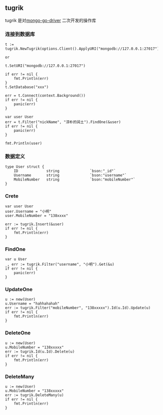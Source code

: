 ## tugrik

tugrik 是对[mongo-go-driver](https://github.com/mongodb/mongo-go-driver) 二次开发的操作库

### 连接到数据库

```
t := tugrik.NewTugrik(options.Client().ApplyURI("mongodb://127.0.0.1:27017"))

or

t.SetURI("mongodb://127.0.0.1:27017")

if err != nil {
    fmt.Println(err)
}
t.SetDatabase("xxx")

err = t.Connect(context.Background())
if err != nil {
    panic(err)
}

var user User
err = t.Filter("nickName", "淳朴的润土").FindOne(&user)
if err != nil {
    panic(err)
}

fmt.Println(user)
```

### 数据定义

```
type User struct {
	ID             string              `bson:"_id"`
	Username       string              `bson:"username"`
	MobileNumber   string              `bson:"mobileNumber"`
}
```

### Crete

```
var user User
user.Username = "小明"
user.MobileNumber = "138xxxx"

err := tugrik.Insert(&user)
if err != nil {
    fmt.Println(err)
}
```

### FindOne

```
var u User
_, err := tugrik.Filter("username", "小明").Get(&u)
if err != nil {
    panic(err)
}
```

### UpdateOne

```
u := new(User)
u.Username = "hahhahahah"
err := tugrik.Filter("mobileNumber", "138xxxxx").Id(u.Id).Update(u)
if err != nil {
    fmt.Println(err)
}
```

### DeleteOne

```
u := new(User)
u.MobileNumber = "138xxxxx"
err := tugrik.Id(u.Id).Delete(u)
if err != nil {
    fmt.Println(err)
}
```

### DeleteMany

```
u := new(User)
u.MobileNumber = "138xxxxx"
err := tugrik.DeleteMany(u)
if err != nil {
    fmt.Println(err)
}
```